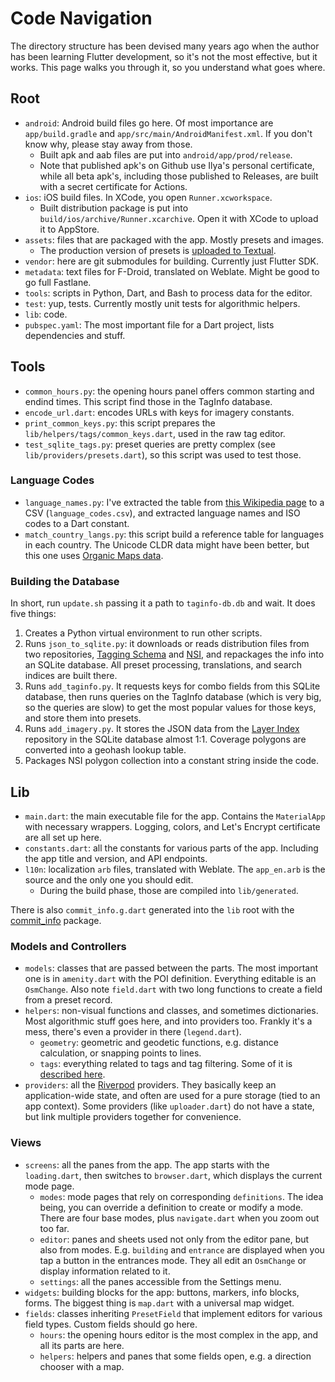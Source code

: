 # Code Navigation

The directory structure has been devised many years ago when the author has been learning
Flutter development, so it's not the most effective, but it works. This page walks you through
it, so you understand what goes where.

## Root

* `android`: Android build files go here. Of most importance are `app/build.gradle`
    and `app/src/main/AndroidManifest.xml`. If you don't know why, please stay away from those.
    * Built apk and aab files are put into `android/app/prod/release`.
    * Note that published apk's on Github use Ilya's personal certificate,
        while all beta apk's, including those published to Releases,
        are built with a secret certificate for Actions.
* `ios`: iOS build files. In XCode, you open `Runner.xcworkspace`.
    * Built distribution package is put into `build/ios/archive/Runner.xcarchive`.
        Open it with XCode to upload it to AppStore.
* `assets`: files that are packaged with the app. Mostly presets and images.
    * The production version of presets is [uploaded to Textual](https://textual.ru/presets.db).
* `vendor`: here are git submodules for building. Currently just Flutter SDK.
* `metadata`: text files for F-Droid, translated on Weblate.
    Might be good to go full Fastlane.
* `tools`: scripts in Python, Dart, and Bash to process data for the editor.
* `test`: yup, tests. Currently mostly unit tests for algorithmic helpers.
* `lib`: code.
* `pubspec.yaml`: The most important file for a Dart project, lists dependencies and stuff.

## Tools

* `common_hours.py`: the opening hours panel offers common starting and endind times.
    This script find those in the TagInfo database.
* `encode_url.dart`: encodes URLs with keys for imagery constants.
* `print_common_keys.py`: this script prepares the `lib/helpers/tags/common_keys.dart`,
    used in the raw tag editor.
* `test_sqlite_tags.py`: preset queries are pretty complex (see `lib/providers/presets.dart`),
    so this script was used to test those.

### Language Codes

* `language_names.py`: I've extracted the table from
    [this Wikipedia page](https://simple.wikipedia.org/wiki/List_of_ISO_639-1_codes)
    to a CSV (`language_codes.csv`), and extracted language names and ISO codes to a Dart constant.
* `match_country_langs.py`: this script build a reference table for languages in each
    country. The Unicode CLDR data might have been better, but this one uses
    [Organic Maps data](https://github.com/organicmaps/organicmaps/blob/master/data/countries_meta.txt).

### Building the Database

In short, run `update.sh` passing it a path to `taginfo-db.db` and wait.
It does five things:

1. Creates a Python virtual environment to run other scripts.
2. Runs `json_to_sqlite.py`: it downloads or reads distribution files from
    two repositories, [Tagging Schema](https://github.com/openstreetmap/id-tagging-schema/tree/main/dist)
    and [NSI](https://github.com/osmlab/name-suggestion-index/tree/main/dist),
    and repackages the info into an SQLite database. All preset processing,
    translations, and search indices are built there.
3. Runs `add_taginfo.py`. It requests keys for combo fields from this
    SQLite database, then runs queries on the TagInfo database (which is
    very big, so the queries are slow) to get the most popular values
    for those keys, and store them into presets.
4. Runs `add_imagery.py`. It stores the JSON data from the
    [Layer Index](https://github.com/osmlab/editor-layer-index/)
    repository in the SQLite database almost 1:1. Coverage polygons are
    converted into a geohash lookup table.
5. Packages NSI polygon collection into a constant string inside the code.

## Lib

* `main.dart`: the main executable file for the app. Contains the `MaterialApp`
    with necessary wrappers. Logging, colors, and Let's Encrypt certificate
    are all set up here.
* `constants.dart`: all the constants for various parts of the app. Including
    the app title and version, and API endpoints.
* `l10n`: localization `arb` files, translated with Weblate. The `app_en.arb`
    is the source and the only one you should edit.
    * During the build phase, those are compiled into `lib/generated`.

There is also `commit_info.g.dart` generated into the `lib` root with the
[commit\_info](https://pub.dev/packages/commit_info) package.

### Models and Controllers

* `models`: classes that are passed between the parts. The most important one
    is in `amenity.dart` with the POI definition. Everything editable is
    an `OsmChange`. Also note `field.dart` with two long functions to
    create a field from a preset record.
* `helpers`: non-visual functions and classes, and sometimes dictionaries.
    Most algorithmic stuff goes here, and into providers too. Frankly it's
    a mess, there's even a provider in there (`legend.dart`).
    * `geometry`: geometric and geodetic functions, e.g. distance calculation,
        or snapping points to lines.
    * `tags`: everything related to tags and tag filtering. Some of it is
        [described here](../plugins/metadata/element_kinds.md).
* `providers`: all the [Riverpod](https://riverpod.dev/) providers. They
    basically keep an application-wide state, and often are used for a
    pure storage (tied to an app context). Some providers (like `uploader.dart`)
    do not have a state, but link multiple providers together for convenience.

### Views

* `screens`: all the panes from the app. The app starts with the `loading.dart`,
    then switches to `browser.dart`, which displays the current mode page.
    * `modes`: mode pages that rely on corresponding `definitions`. The idea
        being, you can override a definition to create or modify a mode.
        There are four base modes, plus `navigate.dart` when you zoom out
        too far.
    * `editor`: panes and sheets used not only from the editor pane, but
        also from modes. E.g. `building` and `entrance` are displayed when
        you tap a button in the entrances mode. They all edit an `OsmChange`
        or display information related to it.
    * `settings`: all the panes accessible from the Settings menu.
* `widgets`: building blocks for the app: buttons, markers, info blocks,
    forms. The biggest thing is `map.dart` with a universal map widget.
* `fields`: classes inheriting `PresetField` that implement editors for
    various field types. Custom fields should go here.
    * `hours`: the opening hours editor is the most complex in the app,
        and all its parts are here.
    * `helpers`: helpers and panes that some fields open, e.g. a direction
        chooser with a map.
